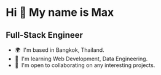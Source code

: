 Hi 👋 My name is Max
====================

Full-Stack Engineer
-------------------

* 🌍  I'm based in Bangkok, Thailand.
* 🧠  I'm learning Web Development, Data Engineering.
* 🤝  I'm open to collaborating on any interesting projects.

<!---
Maxnetz/Maxnetz is a ✨ special ✨ repository because its `README.md` (this file) appears on your GitHub profile.
You can click the Preview link to take a look at your changes. 
--->

<!-- https://www.profileme.dev/create-profile  -->
